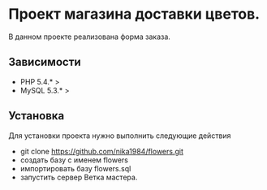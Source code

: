 # Проект магазина доставки цветов.
В данном проекте реализована форма заказа. 
## Зависимости
- PHP 5.4.* >
- MySQL 5.3.* >
## Установка
Для установки проекта нужно выполнить следующие действия
- git clone https://github.com/nika1984/flowers.git
- создать базу с именем flowers
- импортировать базу flowers.sql
- запустить сервер
Ветка мастера.